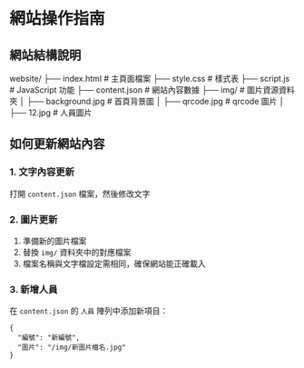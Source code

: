 # 網站操作指南

## 網站結構說明

website/
├── index.html # 主頁面檔案
├── style.css # 樣式表
├── script.js # JavaScript 功能
├── content.json # 網站內容數據
├── img/ # 圖片資源資料夾
│ ├── background.jpg # 首頁背景圖
│ ├── qrcode.jpg # qrcode 圖片
│ ├── 12.jpg # 人員圖片

## 如何更新網站內容

### 1. 文字內容更新

打開 `content.json` 檔案，然後修改文字

### 2. 圖片更新

1. 準備新的圖片檔案
2. 替換 `img/` 資料夾中的對應檔案
3. 檔案名稱與文字檔設定需相同，確保網站能正確載入

### 3. 新增人員

在 `content.json` 的 `人員` 陣列中添加新項目：

```json格式
{
  "編號": "新編號",
  "圖片": "/img/新圖片檔名.jpg"
}
```
